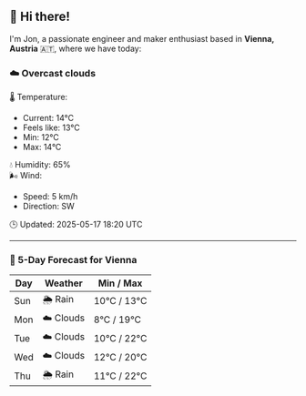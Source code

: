 ## 👋 Hi there!

I'm Jon, a passionate engineer and maker enthusiast based in **Vienna, Austria** 🇦🇹, where we have today:

### ☁️ Overcast clouds 

🌡️ Temperature: 
* Current: 14°C
* Feels like: 13°C
* Min: 12°C 
* Max: 14°C  

💧 Humidity: 65%  
🌬️ Wind: 
* Speed: 5 km/h 
* Direction: SW  

🕒 Updated: 2025-05-17 18:20 UTC

---

### 📅 5-Day Forecast for Vienna

| Day | Weather | Min / Max |
|-----|---------|------------|
| Sun | 🌦️ Rain | 10°C / 13°C |
| Mon | ☁️ Clouds | 8°C / 19°C |
| Tue | ☁️ Clouds | 10°C / 22°C |
| Wed | ☁️ Clouds | 12°C / 20°C |
| Thu | 🌦️ Rain | 11°C / 22°C |
